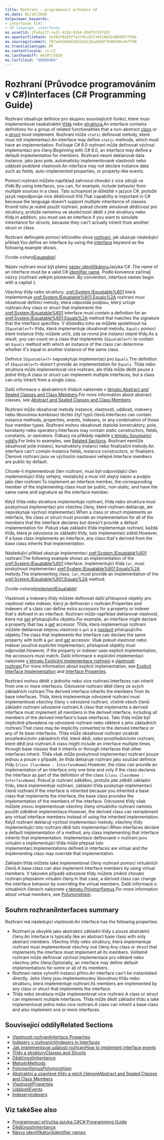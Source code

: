 ```yaml
---
title: Rozhraní – programovací průvodce C#
ms.date: 02/20/2020
helpviewer_keywords:
- interfaces [C#]
- C# language, interfaces
ms.assetid: 2feda177-ce11-432d-81b4-d50f5f35fd37
ms.openlocfilehash: 5e39279183f7e3745c9373df246d14d69d5ff99b
ms.sourcegitcommit: f87ad41b8e62622da126aa928f7640108c4eff98
ms.translationtype: MT
ms.contentlocale: cs-CZ
ms.lasthandoff: 04/07/2020
ms.locfileid: "80805904"
---
```

# <a name="interfaces-c-programming-guide"></a><span data-ttu-id="8e589-102">Rozhraní (Průvodce programováním v C#)</span><span class="sxs-lookup"><span data-stu-id="8e589-102">Interfaces (C# Programming Guide)</span></span>

<span data-ttu-id="8e589-103">Rozhraní obsahuje definice pro skupinu souvisejících funkcí, které musí implementovat neabstraktní [třída](../../language-reference/keywords/class.md) nebo [struktura.](../../language-reference/builtin-types/struct.md)</span><span class="sxs-lookup"><span data-stu-id="8e589-103">An interface contains definitions for a group of related functionalities that a non-abstract [class](../../language-reference/keywords/class.md) or a [struct](../../language-reference/builtin-types/struct.md) must implement.</span></span> <span data-ttu-id="8e589-104">Rozhraní může `static` definovat metody, které musí mít implementaci.</span><span class="sxs-lookup"><span data-stu-id="8e589-104">An interface may define `static` methods, which must have an implementation.</span></span> <span data-ttu-id="8e589-105">Počínaje C# 8.0 rozhraní může definovat výchozí implementaci pro členy.</span><span class="sxs-lookup"><span data-stu-id="8e589-105">Beginning with C# 8.0, an interface may define a default implementation for members.</span></span> <span data-ttu-id="8e589-106">Rozhraní nesmí deklarovat data instance, jako jsou pole, automaticky implementované vlastnosti nebo události podobné vlastnosti.</span><span class="sxs-lookup"><span data-stu-id="8e589-106">An interface may not declare instance data such as fields, auto-implemented properties, or property-like events.</span></span>

<span data-ttu-id="8e589-107">Pomocí rozhraní můžete například zahrnout chování z více zdrojů ve třídě.</span><span class="sxs-lookup"><span data-stu-id="8e589-107">By using interfaces, you can, for example, include behavior from multiple sources in a class.</span></span> <span data-ttu-id="8e589-108">Tato schopnost je důležité v jazyce C#, protože jazyk nepodporuje více dědičnosti tříd.</span><span class="sxs-lookup"><span data-stu-id="8e589-108">That capability is important in C# because the language doesn't support multiple inheritance of classes.</span></span> <span data-ttu-id="8e589-109">Kromě toho je nutné použít rozhraní, pokud chcete simulovat dědičnost pro struktury, protože nemohou ve skutečnosti dědit z jiné struktury nebo třídy.</span><span class="sxs-lookup"><span data-stu-id="8e589-109">In addition, you must use an interface if you want to simulate inheritance for structs, because they can't actually inherit from another struct or class.</span></span>

<span data-ttu-id="8e589-110">Rozhraní definujete pomocí klíčového slova [rozhraní,](../../language-reference/keywords/interface.md) jak ukazuje následující příklad.</span><span class="sxs-lookup"><span data-stu-id="8e589-110">You define an interface by using the [interface](../../language-reference/keywords/interface.md) keyword as the following example shows.</span></span>

[!code-csharp[Equatable](~/samples/snippets/csharp/objectoriented/interfaces.cs#Equatable)]

<span data-ttu-id="8e589-111">Název rozhraní musí být platný [název identifikátoru](../inside-a-program/identifier-names.md)Jazyka C# .</span><span class="sxs-lookup"><span data-stu-id="8e589-111">The name of an interface must be a valid C# [identifier name](../inside-a-program/identifier-names.md).</span></span> <span data-ttu-id="8e589-112">Podle konvence začínají názvy `I`rozhraní velkým písmenem .</span><span class="sxs-lookup"><span data-stu-id="8e589-112">By convention, interface names begin with a capital `I`.</span></span>

<span data-ttu-id="8e589-113">Všechny třídy nebo struktury, <xref:System.IEquatable%601> která implementuje <xref:System.IEquatable%601.Equals%2A> rozhraní musí obsahovat definici metody, která odpovídá podpisu, který určuje rozhraní.</span><span class="sxs-lookup"><span data-stu-id="8e589-113">Any class or struct that implements the <xref:System.IEquatable%601> interface must contain a definition for an <xref:System.IEquatable%601.Equals%2A> method that matches the signature that the interface specifies.</span></span> <span data-ttu-id="8e589-114">V důsledku toho se můžete spolehnout na `IEquatable<T>` třídu, která implementuje obsahovat metodu, `Equals` pomocí které instance třídy můžete určit, zda se rovná jiné instanci stejné třídy.</span><span class="sxs-lookup"><span data-stu-id="8e589-114">As a result, you can count on a class that implements `IEquatable<T>` to contain an `Equals` method with which an instance of the class can determine whether it's equal to another instance of the same class.</span></span>

<span data-ttu-id="8e589-115">Definice `IEquatable<T>` neposkytuje implementaci pro `Equals`.</span><span class="sxs-lookup"><span data-stu-id="8e589-115">The definition of `IEquatable<T>` doesn't provide an implementation for `Equals`.</span></span> <span data-ttu-id="8e589-116">Třída nebo struktura může implementovat více rozhraní, ale třída může dědit pouze z jedné třídy.</span><span class="sxs-lookup"><span data-stu-id="8e589-116">A class or struct can implement multiple interfaces, but a class can only inherit from a single class.</span></span>

<span data-ttu-id="8e589-117">Další informace o abstraktních třídách naleznete v [tématu Abstract and Sealed Classes and Class Members](../classes-and-structs/abstract-and-sealed-classes-and-class-members.md).</span><span class="sxs-lookup"><span data-stu-id="8e589-117">For more information about abstract classes, see [Abstract and Sealed Classes and Class Members](../classes-and-structs/abstract-and-sealed-classes-and-class-members.md).</span></span>

<span data-ttu-id="8e589-118">Rozhraní může obsahovat metody instance, vlastnosti, události, indexery nebo libovolnou kombinaci těchto čtyř typů členů.</span><span class="sxs-lookup"><span data-stu-id="8e589-118">Interfaces can contain instance methods, properties, events, indexers, or any combination of those four member types.</span></span> <span data-ttu-id="8e589-119">Rozhraní mohou obsahovat statické konstruktory, pole, konstanty nebo operátory.</span><span class="sxs-lookup"><span data-stu-id="8e589-119">Interfaces may contain static constructors, fields, constants, or operators.</span></span> <span data-ttu-id="8e589-120">Odkazy na příklady najdete [v tématu Související oddíly](./index.md#BKMK_RelatedSections).</span><span class="sxs-lookup"><span data-stu-id="8e589-120">For links to examples, see [Related Sections](./index.md#BKMK_RelatedSections).</span></span> <span data-ttu-id="8e589-121">Rozhraní nemůže obsahovat pole instancí, konstruktory instancí nebo finalizační metody.</span><span class="sxs-lookup"><span data-stu-id="8e589-121">An interface can't contain instance fields, instance constructors, or finalizers.</span></span> <span data-ttu-id="8e589-122">Členové rozhraní jsou ve výchozím nastavení veřejné.</span><span class="sxs-lookup"><span data-stu-id="8e589-122">Interface members are public by default.</span></span>

<span data-ttu-id="8e589-123">Chcete-li implementovat člen rozhraní, musí být odpovídající člen implementující třídy veřejný, nestatický a musí mít stejný název a podpis jako člen rozhraní.</span><span class="sxs-lookup"><span data-stu-id="8e589-123">To implement an interface member, the corresponding member of the implementing class must be public, non-static, and have the same name and signature as the interface member.</span></span>

<span data-ttu-id="8e589-124">Když třída nebo struktura implementuje rozhraní, třída nebo struktura musí poskytnout implementaci pro všechny členy, které rozhraní deklaruje, ale neposkytuje výchozí implementaci.</span><span class="sxs-lookup"><span data-stu-id="8e589-124">When a class or struct implements an interface, the class or struct must provide an implementation for all of the members that the interface declares but doesn't provide a default implementation for.</span></span> <span data-ttu-id="8e589-125">Pokud však základní třída implementuje rozhraní, každá třída, která je odvozena ze základní třídy, tuto implementaci zdědí.</span><span class="sxs-lookup"><span data-stu-id="8e589-125">However, if a base class implements an interface, any class that's derived from the base class inherits that implementation.</span></span>

<span data-ttu-id="8e589-126">Následující příklad ukazuje implementaci <xref:System.IEquatable%601> rozhraní.</span><span class="sxs-lookup"><span data-stu-id="8e589-126">The following example shows an implementation of the <xref:System.IEquatable%601> interface.</span></span> <span data-ttu-id="8e589-127">Implementující třída `Car`, musí poskytnout implementaci <xref:System.IEquatable%601.Equals%2A> metody.</span><span class="sxs-lookup"><span data-stu-id="8e589-127">The implementing class, `Car`, must provide an implementation of the <xref:System.IEquatable%601.Equals%2A> method.</span></span>

[!code-csharp[ImplementEquatable](~/samples/snippets/csharp/objectoriented/interfaces.cs#ImplementEquatable)]

<span data-ttu-id="8e589-128">Vlastnosti a indexery třídy můžete definovat další přístupové objekty pro vlastnost nebo indexer, který je definován v rozhraní.</span><span class="sxs-lookup"><span data-stu-id="8e589-128">Properties and indexers of a class can define extra accessors for a property or indexer that's defined in an interface.</span></span> <span data-ttu-id="8e589-129">Rozhraní může například deklarovat vlastnost, která má [get](../../language-reference/keywords/get.md) přistupujícího objektu.</span><span class="sxs-lookup"><span data-stu-id="8e589-129">For example, an interface might declare a property that has a [get](../../language-reference/keywords/get.md) accessor.</span></span> <span data-ttu-id="8e589-130">Třída, která implementuje rozhraní můžete deklarovat stejnou vlastnost s `get` a a [nastavit](../../language-reference/keywords/set.md) přistupujícího objektu.</span><span class="sxs-lookup"><span data-stu-id="8e589-130">The class that implements the interface can declare the same property with both a `get` and [set](../../language-reference/keywords/set.md) accessor.</span></span> <span data-ttu-id="8e589-131">Však pokud vlastnost nebo indexer používá explicitní implementaci, přístupové objekty musí odpovídat.</span><span class="sxs-lookup"><span data-stu-id="8e589-131">However, if the property or indexer uses explicit implementation, the accessors must match.</span></span> <span data-ttu-id="8e589-132">Další informace o explicitní implementaci naleznete [v tématu Explicitní implementace rozhraní](explicit-interface-implementation.md) a [vlastnosti rozhraní](../classes-and-structs/interface-properties.md).</span><span class="sxs-lookup"><span data-stu-id="8e589-132">For more information about explicit implementation, see [Explicit Interface Implementation](explicit-interface-implementation.md) and [Interface Properties](../classes-and-structs/interface-properties.md).</span></span>

<span data-ttu-id="8e589-133">Rozhraní mohou dědit z jednoho nebo více rozhraní.</span><span class="sxs-lookup"><span data-stu-id="8e589-133">Interfaces can inherit from one or more interfaces.</span></span> <span data-ttu-id="8e589-134">Odvozené rozhraní dědí členy ze svých základních rozhraní.</span><span class="sxs-lookup"><span data-stu-id="8e589-134">The derived interface inherits the members from its base interfaces.</span></span> <span data-ttu-id="8e589-135">Třída, která implementuje odvozené rozhraní musí implementovat všechny členy v odvozené rozhraní, včetně všech členů základní rozhraní odvozené rozhraní.</span><span class="sxs-lookup"><span data-stu-id="8e589-135">A class that implements a derived interface must implement all members in the derived interface, including all members of the derived interface's base interfaces.</span></span> <span data-ttu-id="8e589-136">Tato třída může být implicitně převedena na odvozené rozhraní nebo některé z jeho základních rozhraní.</span><span class="sxs-lookup"><span data-stu-id="8e589-136">That class may be implicitly converted to the derived interface or any of its base interfaces.</span></span> <span data-ttu-id="8e589-137">Třída může obsahovat rozhraní vícekrát prostřednictvím základních tříd, které dědí, nebo prostřednictvím rozhraní, které dědí jiná rozhraní.</span><span class="sxs-lookup"><span data-stu-id="8e589-137">A class might include an interface multiple times through base classes that it inherits or through interfaces that other interfaces inherit.</span></span> <span data-ttu-id="8e589-138">Třída však může poskytnout implementaci rozhraní pouze jednou a pouze v případě, že třída deklaruje rozhraní jako součást definice třídy (`class ClassName : InterfaceName`).</span><span class="sxs-lookup"><span data-stu-id="8e589-138">However, the class can provide an implementation of an interface only one time and only if the class declares the interface as part of the definition of the class (`class ClassName : InterfaceName`).</span></span> <span data-ttu-id="8e589-139">Pokud je rozhraní zděděno, protože jste zdědili základní třídu, která implementuje rozhraní, základní třída poskytuje implementaci členů rozhraní.</span><span class="sxs-lookup"><span data-stu-id="8e589-139">If the interface is inherited because you inherited a base class that implements the interface, the base class provides the implementation of the members of the interface.</span></span> <span data-ttu-id="8e589-140">Odvozené třídy však můžete znovu implementovat všechny členy virtuálního rozhraní namísto použití zděděné implementace.</span><span class="sxs-lookup"><span data-stu-id="8e589-140">However, the derived class can reimplement any virtual interface members instead of using the inherited implementation.</span></span> <span data-ttu-id="8e589-141">Když rozhraní deklarují výchozí implementaci metody, všechny třídy implementující toto rozhraní dědí tuto implementaci.</span><span class="sxs-lookup"><span data-stu-id="8e589-141">When interfaces declare a default implementation of a method, any class implementing that interface inherits that implementation.</span></span> <span data-ttu-id="8e589-142">Implementace definované v rozhraní jsou virtuální a implementující třída může přepsat tuto implementaci.</span><span class="sxs-lookup"><span data-stu-id="8e589-142">Implementations defined in interfaces are virtual and the implementing class may override that implementation.</span></span>

<span data-ttu-id="8e589-143">Základní třída můžete také implementovat členy rozhraní pomocí virtuálních členů.</span><span class="sxs-lookup"><span data-stu-id="8e589-143">A base class can also implement interface members by using virtual members.</span></span> <span data-ttu-id="8e589-144">V takovém případě odvozené třídy můžete změnit chování rozhraní přepsáním virtuální členy.</span><span class="sxs-lookup"><span data-stu-id="8e589-144">In that case, a derived class can change the interface behavior by overriding the virtual members.</span></span> <span data-ttu-id="8e589-145">Další informace o virtuálních členech naleznete [v tématu Polymorfismus](../classes-and-structs/polymorphism.md).</span><span class="sxs-lookup"><span data-stu-id="8e589-145">For more information about virtual members, see [Polymorphism](../classes-and-structs/polymorphism.md).</span></span>

## <a name="interfaces-summary"></a><span data-ttu-id="8e589-146">Souhrn rozhraní</span><span class="sxs-lookup"><span data-stu-id="8e589-146">Interfaces summary</span></span>

<span data-ttu-id="8e589-147">Rozhraní má následující vlastnosti:</span><span class="sxs-lookup"><span data-stu-id="8e589-147">An interface has the following properties:</span></span>

- <span data-ttu-id="8e589-148">Rozhraní je obvykle jako abstraktní základní třídy s pouze abstraktní členy.</span><span class="sxs-lookup"><span data-stu-id="8e589-148">An interface is typically like an abstract base class with only abstract members.</span></span> <span data-ttu-id="8e589-149">Všechny třídy nebo struktury, která implementuje rozhraní musí implementovat všechny své členy.</span><span class="sxs-lookup"><span data-stu-id="8e589-149">Any class or struct that implements the interface must implement all its members.</span></span> <span data-ttu-id="8e589-150">Volitelně rozhraní může definovat výchozí implementace pro některé nebo všechny jeho členy.</span><span class="sxs-lookup"><span data-stu-id="8e589-150">Optionally, an interface may define default implementations for some or all of its members.</span></span>
- <span data-ttu-id="8e589-151">Rozhraní nelze vytvořit instanci přímo.</span><span class="sxs-lookup"><span data-stu-id="8e589-151">An interface can't be instantiated directly.</span></span> <span data-ttu-id="8e589-152">Jeho členy jsou implementovány libovolnou třídu nebo strukturu, která implementuje rozhraní.</span><span class="sxs-lookup"><span data-stu-id="8e589-152">Its members are implemented by any class or struct that implements the interface.</span></span>
- <span data-ttu-id="8e589-153">Třída nebo struktura může implementovat více rozhraní.</span><span class="sxs-lookup"><span data-stu-id="8e589-153">A class or struct can implement multiple interfaces.</span></span> <span data-ttu-id="8e589-154">Třída může dědit základní třídu a také implementovat jedno nebo více rozhraní.</span><span class="sxs-lookup"><span data-stu-id="8e589-154">A class can inherit a base class and also implement one or more interfaces.</span></span>

## <a name="related-sections"></a><a name="BKMK_RelatedSections"></a><span data-ttu-id="8e589-155">Související oddíly</span><span class="sxs-lookup"><span data-stu-id="8e589-155">Related Sections</span></span>

- [<span data-ttu-id="8e589-156">Vlastnosti rozhraní</span><span class="sxs-lookup"><span data-stu-id="8e589-156">Interface Properties</span></span>](../classes-and-structs/interface-properties.md)  
- [<span data-ttu-id="8e589-157">Indexery v rozhraních</span><span class="sxs-lookup"><span data-stu-id="8e589-157">Indexers in Interfaces</span></span>](../indexers/indexers-in-interfaces.md)  
- [<span data-ttu-id="8e589-158">Jak implementovat události rozhraní</span><span class="sxs-lookup"><span data-stu-id="8e589-158">How to implement interface events</span></span>](../events/how-to-implement-interface-events.md)
- [<span data-ttu-id="8e589-159">Třídy a struktury</span><span class="sxs-lookup"><span data-stu-id="8e589-159">Classes and Structs</span></span>](../classes-and-structs/index.md)  
- [<span data-ttu-id="8e589-160">Dědičnost</span><span class="sxs-lookup"><span data-stu-id="8e589-160">Inheritance</span></span>](../classes-and-structs/inheritance.md)  
- [<span data-ttu-id="8e589-161">Metody</span><span class="sxs-lookup"><span data-stu-id="8e589-161">Methods</span></span>](../classes-and-structs/methods.md)  
- [<span data-ttu-id="8e589-162">Polymorfismus</span><span class="sxs-lookup"><span data-stu-id="8e589-162">Polymorphism</span></span>](../classes-and-structs/polymorphism.md)  
- [<span data-ttu-id="8e589-163">Abstraktní a uzavřené třídy a jejich členové</span><span class="sxs-lookup"><span data-stu-id="8e589-163">Abstract and Sealed Classes and Class Members</span></span>](../classes-and-structs/abstract-and-sealed-classes-and-class-members.md)  
- [<span data-ttu-id="8e589-164">Vlastnosti</span><span class="sxs-lookup"><span data-stu-id="8e589-164">Properties</span></span>](../classes-and-structs/properties.md)  
- [<span data-ttu-id="8e589-165">Události</span><span class="sxs-lookup"><span data-stu-id="8e589-165">Events</span></span>](../events/index.md)  
- [<span data-ttu-id="8e589-166">Indexery</span><span class="sxs-lookup"><span data-stu-id="8e589-166">Indexers</span></span>](../indexers/index.md)  
  
## <a name="see-also"></a><span data-ttu-id="8e589-167">Viz také</span><span class="sxs-lookup"><span data-stu-id="8e589-167">See also</span></span>

- [<span data-ttu-id="8e589-168">Programovací příručka jazyka C#</span><span class="sxs-lookup"><span data-stu-id="8e589-168">C# Programming Guide</span></span>](../index.md)
- [<span data-ttu-id="8e589-169">Dědičnost</span><span class="sxs-lookup"><span data-stu-id="8e589-169">Inheritance</span></span>](../classes-and-structs/inheritance.md)
- [<span data-ttu-id="8e589-170">Názvy identifikátorů</span><span class="sxs-lookup"><span data-stu-id="8e589-170">Identifier names</span></span>](../inside-a-program/identifier-names.md)
